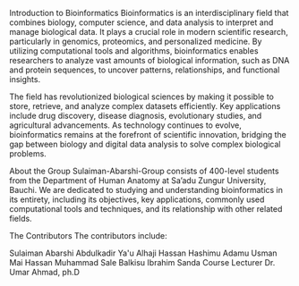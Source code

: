 
Introduction to Bioinformatics
Bioinformatics is an interdisciplinary field that combines biology, computer science, and data analysis to interpret and manage biological data. It plays a crucial role in modern scientific research, particularly in genomics, proteomics, and personalized medicine. By utilizing computational tools and algorithms, bioinformatics enables researchers to analyze vast amounts of biological information, such as DNA and protein sequences, to uncover patterns, relationships, and functional insights.

The field has revolutionized biological sciences by making it possible to store, retrieve, and analyze complex datasets efficiently. Key applications include drug discovery, disease diagnosis, evolutionary studies, and agricultural advancements. As technology continues to evolve, bioinformatics remains at the forefront of scientific innovation, bridging the gap between biology and digital data analysis to solve complex biological problems.

About the Group
Sulaiman-Abarshi-Group consists of 400-level students from the Department of Human Anatomy at Sa’adu Zungur University, Bauchi. We are dedicated to studying and understanding bioinformatics in its entirety, including its objectives, key applications, commonly used computational tools and techniques, and its relationship with other related fields.

The Contributors
The contributors include:

Sulaiman Abarshi
Abdulkadir Ya'u
Alhaji Hassan Hashimu
Adamu Usman Mai
Hassan Muhammad Sale
Balkisu Ibrahim Sanda
Course Lecturer
Dr. Umar Ahmad, ph.D 